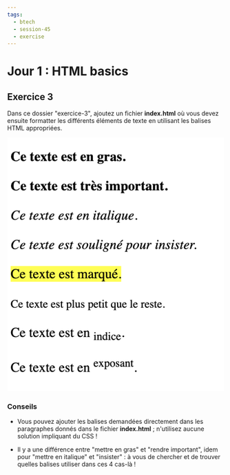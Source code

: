 ```yaml
---
tags:
  - btech
  - session-45
  - exercise
---
```


# Jour 1 : HTML basics

## Exercice 3

Dans ce dossier "exercice-3", ajoutez un fichier **index.html** où vous devez ensuite formatter les différents éléments de texte en utilisant les balises HTML appropriées.

![résultat.png](resultat.png)

### Conseils

- Vous pouvez ajouter les balises demandées directement dans les paragraphes donnés dans le fichier **index.html** ; n'utilisez aucune solution impliquant du CSS !

- Il y a une différence entre "mettre en gras" et "rendre important", idem pour "mettre en italique" et "insister" : à vous de chercher et de trouver quelles balises utiliser dans ces 4 cas-là !
